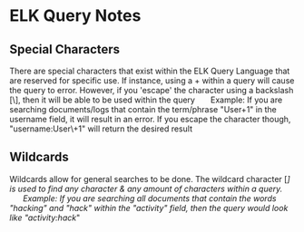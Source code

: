 # ELK Query Notes
## Special Characters
There are special characters that exist within the ELK Query Language that are reserved for specific use. If instance, using a + within a query will cause the query to error. However, if you 'escape' the character
  using a backslash [\\], then it will be able to be used within the query
&nbsp;&nbsp;&nbsp;&nbsp;&nbsp;&nbsp;Example: If you are searching documents/logs that contain the term/phrase "User+1" in the username field, it will result in an error. If you escape the character though, "username:User\\+1" will return the desired result

## Wildcards
Wildcards allow for general searches to be done. The wildcard character [*] is used to find any character & any amount of characters within a query.
&nbsp;&nbsp;&nbsp;&nbsp;&nbsp;&nbsp;Example: If you are searching all documents that contain the words "hacking" and "hack" within the "activity" field, then the query would look like "activity:hack*"
